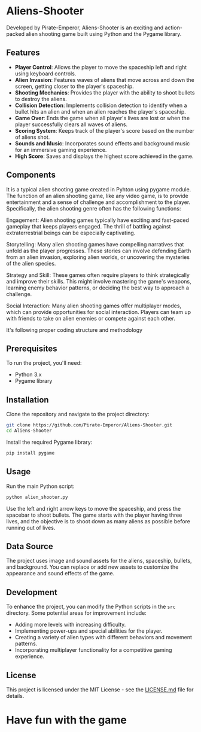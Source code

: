 # Aliens-Shooter

Developed by Pirate-Emperor, Aliens-Shooter is an exciting and action-packed alien shooting game built using Python and the Pygame library.

## Features

- **Player Control**: Allows the player to move the spaceship left and right using keyboard controls.
- **Alien Invasion**: Features waves of aliens that move across and down the screen, getting closer to the player's spaceship.
- **Shooting Mechanics**: Provides the player with the ability to shoot bullets to destroy the aliens.
- **Collision Detection**: Implements collision detection to identify when a bullet hits an alien and when an alien reaches the player's spaceship.
- **Game Over**: Ends the game when all player's lives are lost or when the player successfully clears all waves of aliens.
- **Scoring System**: Keeps track of the player's score based on the number of aliens shot.
- **Sounds and Music**: Incorporates sound effects and background music for an immersive gaming experience.
- **High Score**: Saves and displays the highest score achieved in the game.

## Components

It is a typical alien shooting game created in Pyhton using pygame module.
The function of an alien shooting game, like any video game, is to provide entertainment and a sense of challenge and accomplishment to the player. Specifically, the alien shooting genre often has the following functions:

Engagement: Alien shooting games typically have exciting and fast-paced gameplay that keeps players engaged. The thrill of battling against extraterrestrial beings can be especially captivating.

Storytelling: Many alien shooting games have compelling narratives that unfold as the player progresses. These stories can involve defending Earth from an alien invasion, exploring alien worlds, or uncovering the mysteries of the alien species.

Strategy and Skill: These games often require players to think strategically and improve their skills. This might involve mastering the game's weapons, learning enemy behavior patterns, or deciding the best way to approach a challenge.

Social Interaction: Many alien shooting games offer multiplayer modes, which can provide opportunities for social interaction. Players can team up with friends to take on alien enemies or compete against each other.

It's following proper coding structure and methodology


## Prerequisites

To run the project, you'll need:

- Python 3.x
- Pygame library

## Installation

Clone the repository and navigate to the project directory:

```bash
git clone https://github.com/Pirate-Emperor/Aliens-Shooter.git
cd Aliens-Shooter
```

Install the required Pygame library:

```bash
pip install pygame
```

## Usage

Run the main Python script:

```bash
python alien_shooter.py
```

Use the left and right arrow keys to move the spaceship, and press the spacebar to shoot bullets. The game starts with the player having three lives, and the objective is to shoot down as many aliens as possible before running out of lives.

## Data Source

The project uses image and sound assets for the aliens, spaceship, bullets, and background. You can replace or add new assets to customize the appearance and sound effects of the game.

## Development

To enhance the project, you can modify the Python scripts in the `src` directory. Some potential areas for improvement include:

- Adding more levels with increasing difficulty.
- Implementing power-ups and special abilities for the player.
- Creating a variety of alien types with different behaviors and movement patterns.
- Incorporating multiplayer functionality for a competitive gaming experience.

## License

This project is licensed under the MIT License - see the [LICENSE.md](LICENSE.md) file for details.

# Have fun with the game

